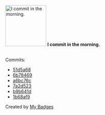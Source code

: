 <img src="https://my-badges.github.io/my-badges/morning-commits.png" alt="I commit in the morning." title="I commit in the morning." width="128">
<strong>I commit in the morning.</strong>
<br><br>

Commits:

- <a href="https://github.com/HorebZ/HorebZ/commit/51d5a68f2f790ba54f3a97ff2c8f5fba595650f0">51d5a68</a>
- <a href="https://github.com/HorebZ/HorebZ/commit/6b7846986029e3e239d86cd84e018472d95c1e92">6b78469</a>
- <a href="https://github.com/HorebZ/HorebZ/commit/a6bc76c0dcf669c2d6ddd39031e09bf98b7f81f6">a6bc76c</a>
- <a href="https://github.com/HorebZ/HorebZ/commit/7a2d523d9d68cd88609f5df1cc89abd80f6c817c">7a2d523</a>
- <a href="https://github.com/HorebZ/HorebZ/commit/b9b641d67d5ec41050798670f6fa5824001d8ce8">b9b641d</a>
- <a href="https://github.com/HorebZ/HorebZ/commit/1b68af91ee23a602339200c59f86b2ac65d7bda1">1b68af9</a>


Created by <a href="https://github.com/my-badges/my-badges">My Badges</a>